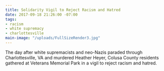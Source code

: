 ```yaml
---
title: Solidarity Vigil to Reject Racism and Hatred
date: 2017-09-18 21:26:00 -07:00
tags:
- racism
- white supremacy
- charlottesville
main-image: "/uploads/FullSizeRender3.jpg"
---
```


The day after white supremacists and neo-Nazis paraded through Charlottesville, VA and murdered Heather Heyer, Colusa County residents gathered at Veterans Memorial Park in a vigil to reject racism and hatred. 